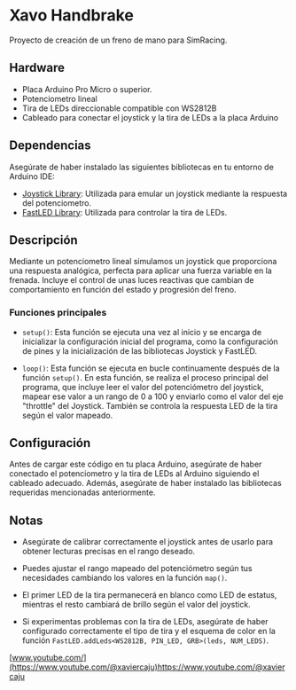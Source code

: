 # Xavo Handbrake

Proyecto de creación de un freno de mano para SimRacing. 

## Hardware

- Placa Arduino Pro Micro o superior.
- Potenciometro lineal
- Tira de LEDs direccionable compatible con WS2812B
- Cableado para conectar el joystick y la tira de LEDs a la placa Arduino

## Dependencias

Asegúrate de haber instalado las siguientes bibliotecas en tu entorno de Arduino IDE:

- [Joystick Library](https://github.com/MHeironimus/ArduinoJoystickLibrary): Utilizada para emular un joystick mediante la respuesta del potenciometro.
- [FastLED Library](https://github.com/FastLED/FastLED): Utilizada para controlar la tira de LEDs.

## Descripción

Mediante un potenciometro lineal simulamos un joystick que proporciona una respuesta analógica, perfecta para aplicar una fuerza variable en la frenada. Incluye el control de unas luces reactivas que cambian de comportamiento en función del estado y progresión del freno.

### Funciones principales

- `setup()`: Esta función se ejecuta una vez al inicio y se encarga de inicializar la configuración inicial del programa, como la configuración de pines y la inicialización de las bibliotecas Joystick y FastLED.

- `loop()`: Esta función se ejecuta en bucle continuamente después de la función `setup()`. En esta función, se realiza el proceso principal del programa, que incluye leer el valor del potenciómetro del joystick, mapear ese valor a un rango de 0 a 100 y enviarlo como el valor del eje "throttle" del Joystick. También se controla la respuesta LED de la tira según el valor mapeado.

## Configuración

Antes de cargar este código en tu placa Arduino, asegúrate de haber conectado el potenciometro y la tira de LEDs al Arduino siguiendo el cableado adecuado. Además, asegúrate de haber instalado las bibliotecas requeridas mencionadas anteriormente.

## Notas

- Asegúrate de calibrar correctamente el joystick antes de usarlo para obtener lecturas precisas en el rango deseado.

- Puedes ajustar el rango mapeado del potenciómetro según tus necesidades cambiando los valores en la función `map()`.

- El primer LED de la tira permanecerá en blanco como LED de estatus, mientras el resto cambiará de brillo según el valor del joystick.

- Si experimentas problemas con la tira de LEDs, asegúrate de haber configurado correctamente el tipo de tira y el esquema de color en la función `FastLED.addLeds<WS2812B, PIN_LED, GRB>(leds, NUM_LEDS)`.

[www.youtube.com/](https://www.youtube.com/@xaviercaju)https://www.youtube.com/@xaviercaju

